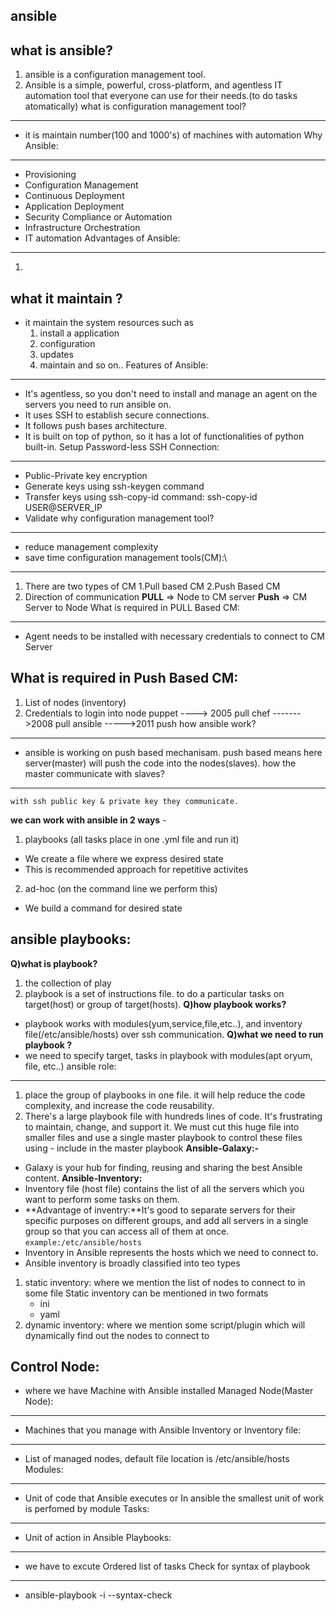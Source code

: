 ansible
--------
what is ansible?
----------------
1. ansible is a configuration management tool.
2. Ansible is a simple, powerful, cross-platform, and agentless IT automation tool that everyone can use for their needs.(to do tasks atomatically)
what is configuration management tool?
-------------------------------------
* it is maintain number(100 and 1000's) of machines with automation
Why Ansible:
------------
 * Provisioning
 * Configuration Management
 * Continuous Deployment
 * Application Deployment
 * Security Compliance or Automation
 * Infrastructure Orchestration
 * IT automation
Advantages of Ansible:
-----------------------
 1. 

 
what it maintain ?
-------------------
* it maintain the system resources such as
    1. install a application
	2. configuration
	3. updates
	4. maintain and so on..
Features of Ansible:
--------------------
  * It's agentless, so you don't need to install and manage an agent on the servers you need to run ansible on.
  * It uses SSH to establish secure connections.
  * It follows push bases architecture.
  * It is built on top of python, so it has a lot of functionalities of python built-in.
Setup Password-less SSH Connection:
-----------------------------------
  * Public-Private key encryption
  * Generate keys using ssh-keygen command
  * Transfer keys using ssh-copy-id command: ssh-copy-id USER@SERVER_IP
  * Validate
why configuration management tool?
---------------------------------
* reduce management complexity
* save time
configuration management tools(CM):\
-----------------------------------
1. There are two types of CM
   1.Pull based CM
   2.Push Based CM
2. Direction of communication
  **PULL** => Node to CM server
  **Push** => CM Server to Node
What is required in PULL Based CM:
----------------------------------
* Agent needs to be installed with necessary credentials to connect to CM Server

What is required in Push Based CM:
----------------------------------

 1. List of nodes (inventory)
 2. Credentials to login into node
	puppet ----> 2005	pull
	chef ------->2008	pull
	ansible ----->2011	push
how ansible work?
-----------------
* ansible is working on push based mechanisam. push based means here server(master) will push the code into the nodes(slaves).
how the master communicate with slaves?
---------------------------------------
	with ssh public key & private key they communicate.
**we can work with ansible in 2 ways** -
 1. playbooks (all tasks place in one .yml file and run it)
  - We create a file where we express desired state
  - This is recommended approach for repetitive activites
 2. ad-hoc (on the command line we perform this)
  - We build a command for desired state

ansible playbooks:
------------------
**Q)what is playbook?**
1. the collection of play
2. playbook is a set of instructions file. to do a particular tasks on target(host) or group of target(hosts).
**Q)how playbook works?**
* playbook works with modules(yum,service,file,etc..), and inventory file(/etc/ansible/hosts) over ssh communication.
**Q)what we need to run playbook ?**
* we need to specify target, tasks in playbook with modules(apt oryum, file, etc..)
ansible role:
------------
1. place the group of playbooks in one file. it will help reduce the code complexity, and increase the code reusability.
2. There's a large playbook file with hundreds lines of code. It's frustrating to maintain, change, and support it. We must cut this huge file into smaller files and use a single master playbook to control these files using - include <playbook name> in the master playbook
**Ansible-Galaxy:-**
* Galaxy is your hub for finding, reusing and sharing the best Ansible content.
**Ansible-Inventory:**
* Inventory file (host file) contains the list of all the servers which you want to perform some tasks on them.
* **Advantage of inventry:**It's good to separate servers for their specific purposes on different groups, and add all servers in a single group so that you can access all of them at once.
 `example:/etc/ansible/hosts`
 * Inventory in Ansible represents the hosts which we need to connect to.
 * Ansible inventory is broadly classified into teo types
1. static inventory: where we mention the list of nodes to connect to in some file
     Static inventory can be mentioned in two formats
     * ini
     * yaml
2. dynamic inventory:  where we mention some script/plugin which will dynamically find out the nodes to connect to

Control Node:
-------------
* where we have Machine with Ansible installed
Managed Node(Master Node):
-------------
* Machines that you manage with Ansible
Inventory or Inventory file:
------------------------------
* List of managed nodes, default file location is /etc/ansible/hosts
Modules:
---------
* Unit of code that Ansible executes or In ansible the smallest unit of work is perfomed by module
Tasks:
-------
* Unit of action in Ansible
Playbooks:
-----------
* we have to excute Ordered list of tasks
Check for syntax of playbook
-----------------------------
* ansible-playbook -i <inventory-path> --syntax-check <playbook-path>












